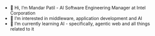 - 👋 Hi, I’m Mandar Patil - AI Software Engineering Manager at Intel Corporation
- 👀 I’m interested in middleware, application development and AI 
- 🌱 I’m currently learning AI - specifically, agentic web and all things related to it

<!---
mandar-patil-at-intel/mandar-patil-at-intel is a ✨ special ✨ repository because its `README.md` (this file) appears on your GitHub profile.
You can click the Preview link to take a look at your changes.
--->

